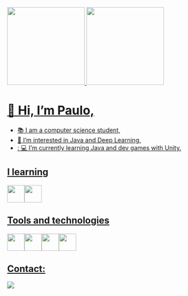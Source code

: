 <div>
<a href="https://github.com/pauloh48">
<img height="180em" src="https://github-readme-stats.vercel.app/api/top-langs/?username=pauloh48&layout=compact&langs_count=7&theme=dracula"/>
<img height="180em" src="https://github-readme-stats.vercel.app/api?username=pauloh48&show_icons=true&theme=dracula&include_all_commits=true&count_private=true"/>
</div>
  
# 👋 Hi, I’m Paulo, 
- 📚 I am a computer science student,
- 👀 I’m interested in Java and Deep Learning,
- :	💻 I’m currently learning Java and dev games with Unity.

## I learning
<img src="https://cdn.jsdelivr.net/gh/devicons/devicon/icons/java/java-original.svg" width="40" height="40"/><img src="https://cdn.jsdelivr.net/gh/devicons/devicon/icons/unity/unity-original.svg" width="40" height="40"/>

## Tools and technologies
<img src="https://cdn.jsdelivr.net/gh/devicons/devicon/icons/cplusplus/cplusplus-original.svg" width="40" height="40"/><img src="https://cdn.jsdelivr.net/gh/devicons/devicon/icons/java/java-original.svg" width="40" height="40"/><img src="https://cdn.jsdelivr.net/gh/devicons/devicon/icons/python/python-original.svg" width="40" height="40"/><img src="https://cdn.jsdelivr.net/gh/devicons/devicon/icons/linux/linux-original.svg" width="40" height="40"/>

## Contact:
<div>
<a href="https://www.linkedin.com/in/pauloh48" target="blank"><img src="https://img.shields.io/badge/-LinkedIn-%230077B5?style=for-the-badge&logo=linkedin&logoColor=white" target="blank"></a>   
</div>


<!---
pauloh48/pauloh48 is a ✨ special ✨ repository because its `README.md` (this file) appears on your GitHub profile.
You can click the Preview link to take a look at your changes.
to icons: https://devicon.dev/
to emoji https://gist.github.com/rxaviers/7360908
--->
